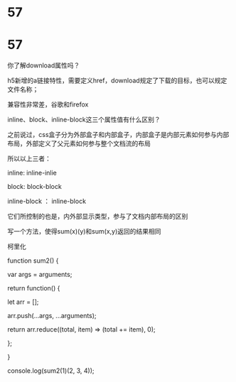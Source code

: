 # 57

# 57

你了解download属性吗？

h5新增的a链接特性，需要定义href，download规定了下载的目标，也可以规定文件名称；

兼容性非常差，谷歌和firefox

inline、block、inline-block这三个属性值有什么区别？

之前说过，css盒子分为外部盒子和内部盒子，内部盒子是内部元素如何参与内部布局，外部定义了父元素如何参与整个文档流的布局

所以以上三者：

inline: inline-inlie

block: block-block

inline-block ： inline-block

它们所控制的也是，内外部显示类型，参与了文档内部布局的区别

写一个方法，使得sum(x)(y)和sum(x,y)返回的结果相同

柯里化

function sum2() {

var args = arguments;

return function() {

let arr = [];

arr.push(...args, ...arguments);

return arr.reduce((total, item) => (total += item), 0);

};

}

console.log(sum2(1)(2, 3, 4));